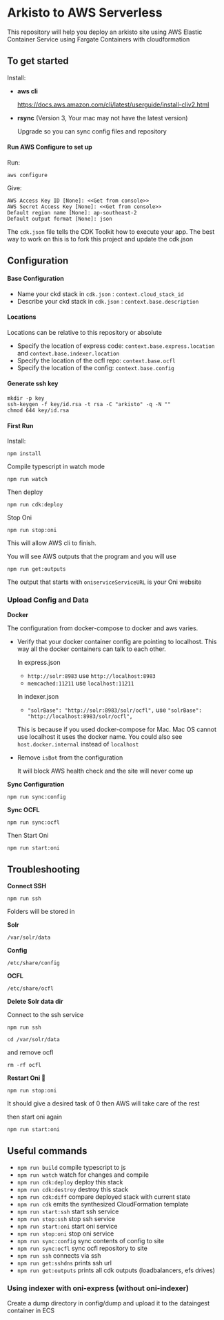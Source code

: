 # Arkisto to AWS Serverless

This repository will help you deploy an arkisto site using AWS Elastic Container Service using Fargate Containers with cloudformation

## To get started

Install:
- **aws cli**

    https://docs.aws.amazon.com/cli/latest/userguide/install-cliv2.html

- **rsync** (Version 3, Your mac may not have the latest version)

    Upgrade so you can sync config files and repository 

#### Run AWS Configure to set up

Run:
```shell script
aws configure

```
Give:
```shell script
AWS Access Key ID [None]: <<Get from console>>
AWS Secret Access Key [None]: <<Get from console>>
Default region name [None]: ap-southeast-2
Default output format [None]: json
```

The `cdk.json` file tells the CDK Toolkit how to execute your app. The best way to work on this is to fork
this project and update the cdk.json

## Configuration

#### Base Configuration

- Name your ckd stack in `cdk.json` : `context.cloud_stack_id`
- Describe your ckd stack in `cdk.json` : `context.base.description`

#### Locations

Locations can be relative to this repository or absolute

- Specify the location of express code: `context.base.express.location` and `context.base.indexer.location`
- Specify the location of the ocfl repo: `context.base.ocfl`
- Specify the location of the config: `context.base.config`

#### Generate ssh key 

```shell script
mkdir -p key
ssh-keygen -f key/id.rsa -t rsa -C "arkisto" -q -N ""
chmod 644 key/id.rsa
```

#### First Run

Install:
```shell script
npm install
```

Compile typescript in watch mode
```shell script
npm run watch
```

Then deploy
```shell script
npm run cdk:deploy
```

Stop Oni

```shell script
npm run stop:oni
```
This will allow AWS cli to finish.

You will see AWS outputs that the program and you will use

```shell script
npm run get:outputs
```

The output that starts with `oniserviceServiceURL` is your Oni website

### Upload Config and Data

**Docker**

The configuration from docker-compose to docker and aws varies.

- Verify that your docker container config are pointing to localhost. 
This way all the docker containers can talk to each other.

    In express.json 
    - `http://solr:8983` use `http://localhost:8983`
    - `memcached:11211` use `localhost:11211`
    
    In indexer.json
    - `"solrBase": "http://solr:8983/solr/ocfl",` use `"solrBase": "http://localhost:8983/solr/ocfl",`

    This is because if you used docker-compose for Mac. Mac OS cannot use localhost it uses the docker name.
You could also see `host.docker.internal` instead of `localhost`

- Remove `isBot` from the configuration

    It will block AWS health check and the site will never come up

**Sync Configuration**

```shell script
npm run sync:config
```

**Sync OCFL**

```shell script
npm run sync:ocfl
```
Then Start Oni 

```shell script
npm run start:oni
```

## Troubleshooting

**Connect SSH**

```shell script
npm run ssh
```

Folders will be stored in

**Solr**
```shell script
/var/solr/data
```
**Config**
```shell script
/etc/share/config
```
**OCFL**
```shell script
/etc/share/ocfl
```

**Delete Solr data dir**

Connect to the ssh service

```shell script
npm run ssh
```

```shell script
cd /var/solr/data
```

and remove ocfl
```shell script
rm -rf ocfl
```

**Restart Oni 👹**

```shell script
npm run stop:oni
```

It should give a desired task of 0 then AWS will take care of the rest

then start oni again

```shell script
npm run start:oni
```

## Useful commands

 * `npm run build`               compile typescript to js
 * `npm run watch`               watch for changes and compile
 * `npm run cdk:deploy`          deploy this stack 
 * `npm run cdk:destroy`         destroy this stack 
 * `npm run cdk:diff`            compare deployed stack with current state
 * `npm run cdk`                 emits the synthesized CloudFormation template
 * `npm run start:ssh`           start ssh service
 * `npm run stop:ssh`            stop ssh service
 * `npm run start:oni`           start oni service
 * `npm run stop:oni`            stop oni service
 * `npm run sync:config`         sync contents of config to site
 * `npm run sync:ocfl`           sync ocfl repository to site
 * `npm run ssh`                 connects via ssh
 * `npm run get:sshdns`          prints ssh url
 * `npm run get:outputs`         prints all cdk outputs (loadbalancers, efs drives)

### Using indexer with oni-express (without oni-indexer)

Create a dump directory in config/dump and upload it to the dataingest container in ECS

